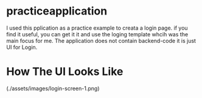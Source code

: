 # practiceapplication

I used this pplication as a practice example to creata a login page.
if you find it useful, you can get it it and use the loging template whcih was the main focus for me.
The application does not contain backend-code it is just UI for Login.

# How The UI Looks Like
(./assets/images/login-screen-1.png)
